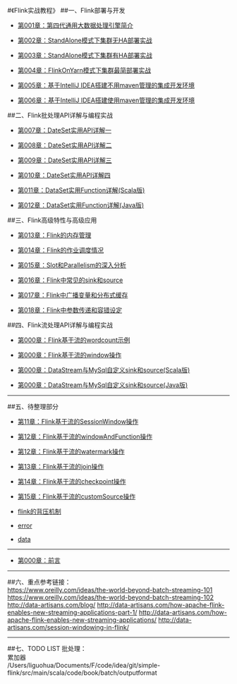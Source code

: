 #《Flink实战教程》
##一、Flink部署与开发

* [第001章：第四代通用大数据处理引擎简介](book/introduce/introduce.md)

* [第002章：StandAlone模式下集群无HA部署实战](book/install/installnha.md)

* [第003章：StandAlone模式下集群有HA部署实战](book/install/installha.md)

* [第004章：FlinkOnYarn模式下集群最简部署实战](book/yarn/yarn.md)

* [第005章：基于IntelliJ IDEA搭建不用maven管理的集成开发环境](book/ide/idea/idea.md)

* [第006章：基于IntelliJ IDEA搭建使用maven管理的集成开发环境](book/ide/idea-maven/idea-maven.md)

##二、Flink批处理API详解与编程实战

* [第007章：DateSet实用API详解一](book/api/dataset/dataset01.md)

* [第008章：DateSet实用API详解二](book/api/dataset/dataset02.md)

* [第009章：DateSet实用API详解三](book/api/dataset/dataset03.md)

* [第010章：DateSet实用API详解四](book/api/dataset/dataset04.md)

* [第011章：DataSet实用Function详解(Scala版)](book/api/datasetFunction/datasetFunctionScala.md)

* [第012章：DataSet实用Function详解(Java版)](book/api/datasetFunction/datasetFunctionJava.md)

##三、Flink高级特性与高级应用
* [第013章：Flink的内存管理](book/memory/memory.md)

* [第014章：Flink的作业调度情况](book/internal/JobsScheduling/JobsScheduling.md)

* [第015章：Slot和Parallelism的深入分析](book/internal/slot-parallelism/slot-parallelism.md)

* [第016章：Flink中常见的sink和source](book/api/sinksource/sinksource.md)

* [第017章：Flink中广播变量和分布式缓存](book/api/sinksource/VariablesCache.md)

* [第018章：Flink中参数传递和容错设定](book/api/sinksource/ParamFault.md)

##四、Flink流处理API详解与编程实战
* [第000章：Flink基于流的wordcount示例](book/stream/streamwc/streamwc.md)

* [第000章：Flink基于流的window操作](book/stream/window/window.md)

* [第000章：DataStream与MySql自定义sink和source(Scala版)](book/stream/customSource/customSourceScala.md)

* [第000章：DataStream与MySql自定义sink和source(Java版)](book/stream/customSource/customSourceJava.md)

---
##五、待整理部分
* [第11章：Flink基于流的SessionWindow操作](book/stream/sessionWindow/sessionWindow.md)

* [第12章：Flink基于流的windowAndFunction操作](book/stream/windowAndFunction/sessionWindow.md)

* [第12章：Flink基于流的watermark操作](book/stream/wartermark/watermark.md)
* [第13章：Flink基于流的join操作](book/stream/join/join.md)
* [第14章：Flink基于流的checkpoint操作](book/stream/checkpoint/checkpoint.md)
* [第15章：Flink基于流的customSource操作](book/stream/customSource/customSource.md)

* [flink的背压机制](book/backpressure/backpressure.md)

* [error](book/error/error.md)
* [data](book/data/data.md)


---

* [第000章：前言](README.md)  



---
##六、重点参考链接：  
https://www.oreilly.com/ideas/the-world-beyond-batch-streaming-101
https://www.oreilly.com/ideas/the-world-beyond-batch-streaming-102
http://data-artisans.com/blog/
http://data-artisans.com/how-apache-flink-enables-new-streaming-applications-part-1/
http://data-artisans.com/how-apache-flink-enables-new-streaming-applications/
http://data-artisans.com/session-windowing-in-flink/


---
##七、TODO LIST
批处理：  
累加器  
/Users/liguohua/Documents/F/code/idea/git/simple-flink/src/main/scala/code/book/batch/outputformat   



